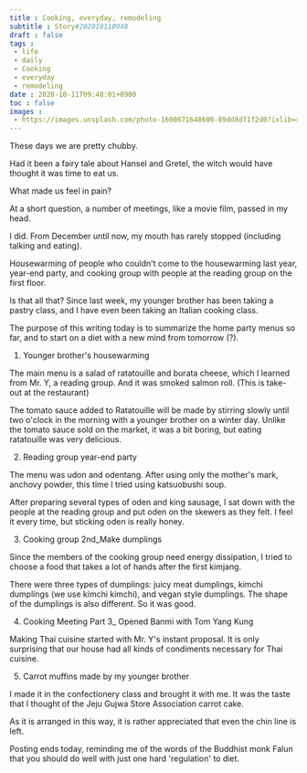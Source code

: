 ```yaml
---
title : Cooking, everyday, remodeling
subtitle : Story#202010110948
draft : false
tags :
 - life
 - daily
 - Cooking
 - everyday
 - remodeling
date : 2020-10-11T09:48:01+0900
toc : false
images : 
 - https://images.unsplash.com/photo-1600871648600-89dd8d71f2d0?ixlib=rb-1.2.1&q=80&fm=jpg&crop=entropy&cs=tinysrgb&w=1080&fit=max&ixid=eyJhcHBfaWQiOjE1NTU0OX0
---
```

These days we are pretty chubby.  

Had it been a fairy tale about Hansel and Gretel, the witch would have thought it was time to eat us.  

What made us feel in pain?  

At a short question, a number of meetings, like a movie film, passed in my head.  

I did. From December until now, my mouth has rarely stopped (including talking and eating).  

Housewarming of people who couldn't come to the housewarming last year, year-end party, and cooking group with people at the reading group on the first floor.  

Is that all that? Since last week, my younger brother has been taking a pastry class, and I have even been taking an Italian cooking class.  

The purpose of this writing today is to summarize the home party menus so far, and to start on a diet with a new mind from tomorrow (?).  

1. Younger brother's housewarming  

The main menu is a salad of ratatouille and burata cheese, which I learned from Mr. Y, a reading group. And it was smoked salmon roll. (This is take-out at the restaurant)  

The tomato sauce added to Ratatouille will be made by stirring slowly until two o'clock in the morning with a younger brother on a winter day. Unlike the tomato sauce sold on the market, it was a bit boring, but eating ratatouille was very delicious.  

2. Reading group year-end party  

The menu was udon and odentang. After using only the mother's mark, anchovy powder, this time I tried using katsuobushi soup.  

After preparing several types of oden and king sausage, I sat down with the people at the reading group and put oden on the skewers as they felt. I feel it every time, but sticking oden is really honey.  

3. Cooking group 2nd_Make dumplings  

Since the members of the cooking group need energy dissipation, I tried to choose a food that takes a lot of hands after the first kimjang.  

There were three types of dumplings: juicy meat dumplings, kimchi dumplings (we use kimchi kimchi), and vegan style dumplings. The shape of the dumplings is also different. So it was good.  

4. Cooking Meeting Part 3_ Opened Banmi with Tom Yang Kung  

Making Thai cuisine started with Mr. Y's instant proposal. It is only surprising that our house had all kinds of condiments necessary for Thai cuisine.  

5. Carrot muffins made by my younger brother  

I made it in the confectionery class and brought it with me. It was the taste that I thought of the Jeju Gujwa Store Association carrot cake.  

As it is arranged in this way, it is rather appreciated that even the chin line is left.  

Posting ends today, reminding me of the words of the Buddhist monk Falun that you should do well with just one hard 'regulation' to diet.